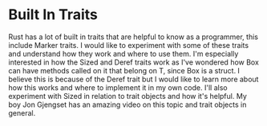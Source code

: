 # Built In Traits

Rust has a lot of built in traits that are helpful to know as a
programmer, this include Marker traits. I would like to experiment with
some of these traits and understand how they work and where to use them.
I'm especially interested in how the Sized and Deref traits work as I've
wondered how Box<T> can have methods called on it that belong on T,
since Box is a struct. I believe this is because of the Deref trait but
I would like to learn more about how this works and where to implement
it in my own code. I'll also experiment with Sized in relation to trait
objects and how it's helpful. My boy Jon Gjengset has an amazing video
on this topic and trait objects in general.
